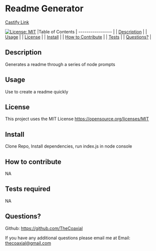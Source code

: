 # Readme Generator 

[Castify Link](https://drive.google.com/file/d/1BubzR_qZNL2CA8S5XzyiuYVrBhXe14oH/view)
     
[![License: MIT](https://img.shields.io/badge/License-MIT-yellow.svg)](https://opensource.org/licenses/MIT) 
  |Table of Contents
  | -----------------                                                                                     |
  | [Description](https://github.com/TheCoaxial/HW-Professional-README-Generator#description)             |
  | [Usage](https://github.com/TheCoaxial/HW-Professional-README-Generator#usage)                         |
  | [License](https://github.com/TheCoaxial/HW-Professional-README-Generator#license)                     |
  | [Install](https://github.com/TheCoaxial/HW-Professional-README-Generator#install)                     |
  | [How to Contribute](https://github.com/TheCoaxial/HW-Professional-README-Generator#how-to-contribute) |
  | [Tests](https://github.com/TheCoaxial/HW-Professional-README-Generator#tests-required)                |
  | [Questions?](https://github.com/TheCoaxial/HW-Professional-README-Generator#questions)                |

  ## Description
  Generates a readme through a series of node prompts  
  
  ## Usage
  Use to create a readme quickly

  ## License
  This project uses the MIT License 
           https://opensource.org/licenses/MIT
                  
    
  ## Install
  Clone Repo, Install dependencies, run index.js in node console   
    
  ## How to contribute
  NA

  ## Tests required
  NA
    
  ## Questions?
  Github: https://github.com/TheCoaxial

  If you have any additional questions please email me at
  Email: thecoaxial@gmail.com

  
